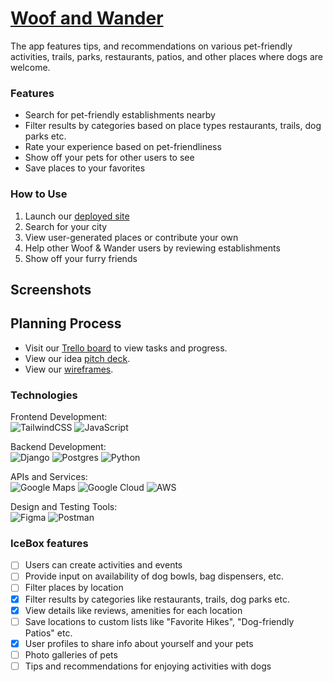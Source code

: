 # [Woof and Wander](https://woofandwander-bf1fe9421e1f.herokuapp.com/)
The app features tips, and recommendations on various pet-friendly activities, trails, parks, restaurants, patios, and other places where dogs are welcome.

### Features
- Search for pet-friendly establishments nearby
- Filter results by categories based on place types restaurants, trails, dog parks etc.
- Rate your experience based on pet-friendliness
- Show off your pets for other users to see
- Save places to your favorites

### How to Use
1. Launch our [deployed site](https://woofandwander-bf1fe9421e1f.herokuapp.com/)
2. Search for your city
3. View user-generated places or contribute your own
4. Help other Woof & Wander users by reviewing establishments
5. Show off your furry friends

## Screenshots


## Planning Process
- Visit our [Trello board](https://trello.com/b/fweFLvEm/woof-wander) to view tasks and progress.
- View our idea [pitch deck](https://www.canva.com/design/DAFp4qZSUjQ/f8v0nU1umbpiq07k-k1-Gg/edit?utm_source=shareButton&utm_medium=email&utm_campaign=designshare).
- View our [wireframes](https://www.figma.com/file/fhchlYVpvGwCMJq6ka1b3v/Woof-%26-Wander?type=design&node-id=100%3A7&mode=design&t=FRZwsplBm3p01CTF-1).

### Technologies
Frontend Development:<br>
![TailwindCSS](https://img.shields.io/badge/tailwindcss-%2338B2AC.svg?style=for-the-badge&logo=tailwind-css&logoColor=white)
![JavaScript](https://img.shields.io/badge/javascript-%23323330.svg?style=for-the-badge&logo=javascript&logoColor=%23F7DF1E)

Backend Development:<br>
![Django](https://img.shields.io/badge/django-%23092E20.svg?style=for-the-badge&logo=django&logoColor=white)
![Postgres](https://img.shields.io/badge/postgres-%23316192.svg?style=for-the-badge&logo=postgresql&logoColor=white) 
![Python](https://img.shields.io/badge/python-3670A0?style=for-the-badge&logo=python&logoColor=ffdd54)

APIs and Services:<br>
![Google Maps](https://img.shields.io/badge/Google%20Maps-4285F4?style=for-the-badge&logo=google%20maps&logoColor=white)
![Google Cloud](https://img.shields.io/badge/Google%20Cloud-4285F4?style=for-the-badge&logo=google-cloud&logoColor=white)
![AWS](https://img.shields.io/badge/AWS-%23FF9900.svg?style=for-the-badge&logo=amazon-aws&logoColor=white)

Design and Testing Tools:<br>
![Figma](https://img.shields.io/badge/figma-%23F24E1E.svg?style=for-the-badge&logo=figma&logoColor=white)
![Postman](https://img.shields.io/badge/Postman-FF6C37?style=for-the-badge&logo=postman&logoColor=white)

### IceBox features
- [ ] Users can create activities and events
- [ ] Provide input on availability of dog bowls, bag dispensers, etc.
- [ ] Filter places by location
- [X] Filter results by categories like restaurants, trails, dog parks etc.
- [X] View details like reviews, amenities for each location
- [ ] Save locations to custom lists like "Favorite Hikes", "Dog-friendly Patios" etc.
- [X] User profiles to share info about yourself and your pets
- [ ] Photo galleries of pets
- [ ] Tips and recommendations for enjoying activities with dogs
